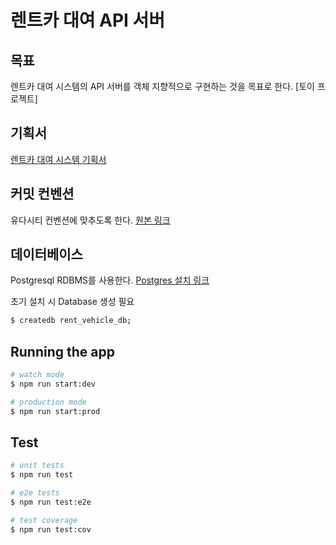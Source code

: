 # 렌트카 대여 API 서버

## 목표

렌트카 대여 시스템의 API 서버를 객체 지향적으로 구현하는 것을 목표로 한다. [토이 프로젝트]

## 기획서

[렌트카 대여 시스템 기획서](https://labhong.notion.site/9c59c585cf364420bf96be01baee57f4)

## 커밋 컨벤션

유다시티 컨벤션에 맞추도록 한다. [원본 링크](https://udacity.github.io/git-styleguide/)

## 데이터베이스

Postgresql RDBMS를 사용한다. [Postgres 설치 링크](https://www.postgresql.org/download/)

초기 설치 시 Database 생성 필요

```bash
$ createdb rent_vehicle_db;
```

## Running the app

```bash
# watch mode
$ npm run start:dev

# production mode
$ npm run start:prod
```

## Test

```bash
# unit tests
$ npm run test

# e2e tests
$ npm run test:e2e

# test coverage
$ npm run test:cov
```
